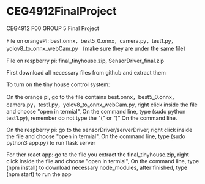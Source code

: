 # CEG4912FinalProject
CEG4912 F00 GROUP 5 Final Project

File on orangePI: best.onnx，best5_0.onnx，camera.py，test1.py，yolov8_to_onnx_webCam.py （make sure they are under the same file）

File on respberry pi: final_tinyhouse.zip, SensorDriver_final.zip

First download all necessary files from github and extract them

To turn on the tiny house control system:

On the orange pi, go to the file contains best.onnx，best5_0.onnx，camera.py，test1.py，yolov8_to_onnx_webCam.py, right click inside the file and choose "open in termial", On the command line, type (sudo python test1.py), remember do not type the "(" or ")" On the command line.

On the respberry pi: go to the sensorDriver/serverDriver, right click inside the file and choose "open in termial", On the command line, type (sudo python3 app.py) to run flask server

For ther react app: go to the file you extract the final_tinyhouse.zip, right click inside the file and choose "open in termial", On the command line, type (npm install) to download necessary node_modules, after finished, type (npm start) to run the app


